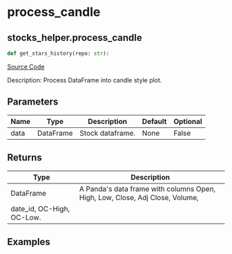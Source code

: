 # process_candle

## stocks_helper.process_candle

```python
def get_stars_history(repo: str):
```
[Source Code](https://github.com/OpenBB-finance/OpenBBTerminal/tree/main/openbb_terminal/stocks/stocks_helper.py#L800)

Description: Process DataFrame into candle style plot.

## Parameters

| Name | Type | Description | Default | Optional |
| ---- | ---- | ----------- | ------- | -------- |
| data | DataFrame | Stock dataframe. | None | False |

## Returns

| Type | Description |
| ---- | ----------- |
| DataFrame | A Panda's data frame with columns Open, High, Low, Close, Adj Close, Volume,
date_id, OC-High, OC-Low. |

## Examples

